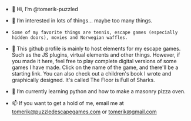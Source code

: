 - 👋  Hi, I’m @tomerik-puzzled
- 👀  I’m interested in lots of things... maybe too many things. 
-     Some of my favorite things are tennis, escape games (especially hidden doors), movies and Norwegian waffles.
- 💞️  This github profile is mainly to host elements for my escape games. Such as the JS plugins, virtual elements and other things.
      However, if you made it here, feel free to play complete digital versions of some games I have made. Click on the name of the game, and there'll be a starting link. 
      You can also check out a children's book I wrote and graphically designed. It's called The Floor is Full of Sharks. 

- 🌱 I’m currently learning python and how to make a masonry pizza oven. 
- 📫 If you want to get a hold of me, email me at tomerik@puzzledescapegames.com or tomerik@gmail.com

<!---
tomerik-puzzled/tomerik-puzzled is a ✨ special ✨ repository because its `README.md` (this file) appears on your GitHub profile.
You can click the Preview link to take a look at your changes.
--->
